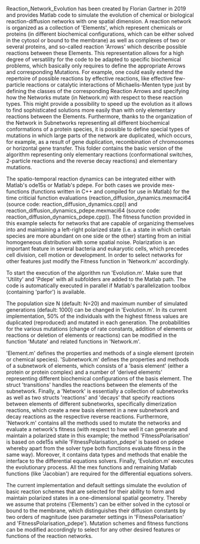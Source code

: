 
Reaction_Network_Evolution has been created by Florian Gartner in 2019 and provides Matlab code to simulate the evolution of chemical or biological reaction-diffusion networks with one spatial dimension. A reaction network is organized as a collection of 'Elements', which represent chemicals or proteins (in different biochemical configurations, which can be either solved in the cytosol or bound to the membrane) as well as complexes of two or several proteins, and so-called reaction 'Arrows' which describe possible reactions between these Elements. This representation allows for a high degree of versatility for the code to be adapted to specific biochemical problems, which basically only requires to define the appropriate Arrows and corresponding Mutations. For example, one could easily extend the repertoire of possible reactions by effective reactions, like effective few-particle reactions or catalytic interactions of Michaelis-Menten type just by defining the classes of the corresponding Reaction Arrows and specifying how the Networks mutate (in Network.m) with respect to these reaction types. This might provide a possibility to speed up the evolution as it allows to find sophisticated solutions more easily than with only elementary reactions between the Elements. Furthermore, thanks to the organization of the Network in Subnetworks representing all different biochemical conformations of a protein species, it is possible to define special types of mutations in which large parts of the network are duplicated, which occurs, for example, as a result of gene duplication, recombination of chromosomes or horizontal gene transfer. 
This folder contains the basic version of the algorithm representing only elementary reactions (conformational switches, 2-particle reactions and the reverse decay reactions) and elementary mutations. 

The spatio-temporal reaction dynamics can be integrated either with Matlab's ode15s or Matlab's pdepe. For both cases we provide mex-functions (functions written in C++ and compiled for use in Matlab) for the time criticial function evaluations (reaction_diffusion_dynamics.mexmaci64 (source code: reaction_diffusion_dynamics.cpp)) and reaction_diffusion_dynamics_pdepe.mexmaci64 (source code: reaction_diffusion_dynamics_pdepe.cpp)). The fitness function provided in this example selects for networks that are capable of organizing themselves into and maintaining a left-right polarized state (i.e. a state in which certain species are more abundant on one side or the other) starting from an initial homogeneous distribution with some spatial noise. Polarization is an important feature in several bacteria and eukaryotic cells, which precedes cell division, cell motion or development. In order to select networks for other features just modify the Fitness function in 'Network.m' accordingly. 

To start the execution of the algorithm run 'Evolution.m'. Make sure that 'Utility' and 'Pdepe' with all subfolders are added to the Matlab path. The code is automatically executed in parallel if Matlab's parallelization toolbox (containing 'parfor') is available.

The population size N (default: N=20) and maximum number of simulated generations (default: 1000) can be changed in 'Evolution.m'. In its current implementation, 50% of the individuals with the highest fitness values are duplicated (reproduced) and mutated in each generation. The probabilities for the various mutations (change of rate constants, addition of elements or reactions or deletion of elements or reactions) can be modified in the function 'Mutate' and related functions in 'Network.m'.

'Element.m' defines the properties and methods of a single element (protein or chemical species). 'Subnetwork.m' defines the properties and methods of a subnetwork of elements, which consists of a 'basis element' (either a protein or protein complex) and a number of 'derived elements' representing different biochemical configurations of the basis element. The struct 'transitions' handles the reactions between the elements of the subnetwork. Finally, a 'Network' is essentially a collection of subnetworks as well as two structs 'reactions' and 'decays' that specify reactions between elements of different subnetworks, specifically dimerization reactions, which create a new basis element in a new subnetwork and decay reactions as the respective reverse reactions. Furthermore, 'Network.m' contains all the methods used to mutate the networks and evaluate a network's fitness (with respect to how well it can generate and maintain a polarized state in this example; the method 'FitnessPolarisation' is based on ode15s while 'FitnessPolarisation_pdepe' is based on pdepe whereby apart from the solver type both functions evaluate fitness in the same way). Moreover, it contains data types and methods that enable the interface to the differential equations solvers.
Finally, 'Evolution.m' executes the evolutionary process. All the mex functions and remaining Matlab functions (like 'Jacobian') are required for the differential equations solvers.

The current implementation and default settings simulate the evolution of basic reaction schemes that are selected for their ability to form and maintain polarized states in a one-dimensional spatial geometry. Thereby we assume that proteins ('Elements') can be either solved in the cytosol or bound to the membrane, which distinguishes their diffusion constants by two orders of magnitude (see parameter settings in 'FitnessPolarisation' and 'FitnessPolarisation_pdepe'). Mutation schemes and fitness functions can be modified accordingly to select for any other desired features or functions of the reaction networks.


